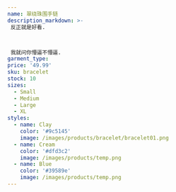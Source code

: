 ```yaml
---
name: 翠绕珠围手链
description_markdown: >-
 反正就是好看.



 我就问你懵逼不懵逼.
garment_type:
price: '49.99'
sku: bracelet
stock: 10
sizes:
  - Small
  - Medium
  - Large
  - XL
styles:
  - name: Clay
    color: '#9c5145'
    image: /images/products/bracelet/bracelet01.png
  - name: Cream
    color: '#dfd3c2'
    image: /images/products/temp.png
  - name: Blue
    color: '#39589e'
    image: /images/products/temp.png
---
```

